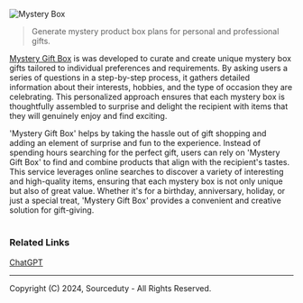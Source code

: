 ![Mystery Box](https://github.com/sourceduty/Mystery_Gift_Box/assets/123030236/a8fc19ef-5a1d-40af-81a5-e1864a2fb0dd)

> Generate mystery product box plans for personal and professional gifts.

[Mystery Gift Box](https://chatgpt.com/g/g-N5aLjXu5L-mystery-gift-box) is was developed to curate and create unique mystery box gifts tailored to individual preferences and requirements. By asking users a series of questions in a step-by-step process, it gathers detailed information about their interests, hobbies, and the type of occasion they are celebrating. This personalized approach ensures that each mystery box is thoughtfully assembled to surprise and delight the recipient with items that they will genuinely enjoy and find exciting.

'Mystery Gift Box' helps by taking the hassle out of gift shopping and adding an element of surprise and fun to the experience. Instead of spending hours searching for the perfect gift, users can rely on 'Mystery Gift Box' to find and combine products that align with the recipient's tastes. This service leverages online searches to discover a variety of interesting and high-quality items, ensuring that each mystery box is not only unique but also of great value. Whether it's for a birthday, anniversary, holiday, or just a special treat, 'Mystery Gift Box' provides a convenient and creative solution for gift-giving.

#
### Related Links

[ChatGPT](https://github.com/sourceduty/ChatGPT)

***
Copyright (C) 2024, Sourceduty - All Rights Reserved.
